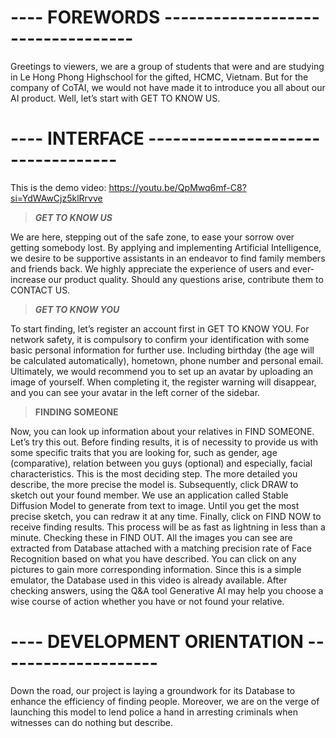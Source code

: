 # **---- FOREWORDS ----------------------------------**

Greetings to viewers, we are a group of students that were and are studying in Le Hong Phong Highschool for the gifted, HCMC, Vietnam. But for the company of CoTAI, we would not have made it to introduce you all about our AI product. Well, let’s start with GET TO KNOW US.

# **---- INTERFACE ----------------------------------**

This is the demo video: https://youtu.be/QpMwq6mf-C8?si=YdWAwCjz5klRrvve

> ***GET TO KNOW US***

We are here, stepping out of the safe zone, to ease your sorrow over getting somebody lost. By applying and implementing Artificial Intelligence, we desire to be supportive assistants in an endeavor to find family members and friends back. We highly appreciate the experience of users and ever-increase our product quality. Should any questions arise, contribute them to CONTACT US.

> ***GET TO KNOW YOU***

To start finding, let’s register an account first in GET TO KNOW YOU. For network safety, it is compulsory to confirm your identification with some basic personal information for further use. Including birthday (the age will be calculated automatically), hometown, phone number and personal email. Ultimately, we would recommend you to set up an avatar by uploading an image of yourself. When completing it, the register warning will disappear, and you can see your avatar in the left corner of the sidebar.

> **FINDING SOMEONE**

Now, you can look up information about your relatives in FIND SOMEONE. Let’s try this out. Before finding results, it is of necessity to provide us with some specific traits that you are looking for, such as gender, age (comparative), relation between you guys (optional) and especially, facial characteristics. This is the most deciding step. The more detailed you describe, the more precise the model is. Subsequently, click DRAW to sketch out your found member. We use an application called Stable Diffusion Model to generate from text to image. Until you get the most precise sketch, you can redraw it at any time. Finally, click on FIND NOW to receive finding results. This process will be as fast as lightning in less than a minute. Checking these in FIND OUT. All the images you can see are extracted from Database attached with a matching precision rate of Face Recognition based on what you have described. You can click on any pictures to gain more corresponding information. Since this is a simple emulator, the Database used in this video is already available. After checking answers, using the Q&A tool Generative AI may help you choose a wise course of action whether you have or not found your relative.

# **---- DEVELOPMENT ORIENTATION --------------------**

Down the road, our project is laying a groundwork for its Database to enhance the efficiency of finding people. Moreover, we are on the verge of launching this model to lend police a hand in arresting criminals when witnesses can do nothing but describe.
